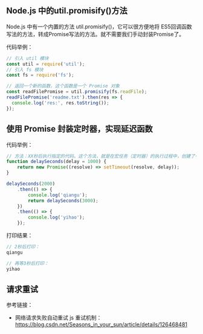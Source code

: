 ## 	Node.js 中的util.promisify()方法

Node.js 中有一个内置的方法 util.promisify()，它可以很方便地将 ES5回调函数写法的方法，转成Promise写法的方法。就不需要我们手动封装Promise了。

代码举例：

```js
// 引入 util 模块
const util = require('util');
// 引入 fs 模块
const fs = require('fs');

// 返回一个新的函数，这个函数是一个 Promise 对象
const readFilePromise = util.promisify(fs.readFile);
readFilePromise('readme.txt').then(res => {
  console.log('res:', res.toString());
});
```

## 使用 Promise 封装定时器，实现延迟函数

代码举例：

```js
// 方法：XX秒后执行指定的代码。这个方法，就是在宏任务（定时器）的执行过程中，创建了一个微任务（resolve）
function delaySeconds(delay = 1000) {
    return new Promise((resolve) => setTimeout(resolve, delay));
}

delaySeconds(2000)
    .then(() => {
        console.log('qiangu');
        return delaySeconds(3000);
    })
    .then(() => {
        console.log('yihao');
    });
```

打印结果：

```js
// 2秒后打印：
qiangu

// 再等3秒后打印：
yihao
```



## 请求重试

参考链接：

- 网络请求失败自动重试 js 重试机制：https://blog.csdn.net/Seasons_in_your_sun/article/details/126468481





